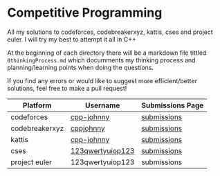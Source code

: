 # Competitive Programming

All my solutions to codeforces, codebreakerxyz, kattis, cses and project euler. I will try my best to attempt it all in C++

At the beginning of each directory there will be a markdown file tittled `0thinkingProcess.md` which documments my thinking process and planning/learning points when doing the questions. 

If you find any errors or would like to suggest more efficient/better solutions, feel free to make a pull request!


| Platform | Username | Submissions Page |
|---|---|---|
| codeforces | [cpp-johnny](https://codeforces.com/profile/cpp-johnny) | [submissions](https://codeforces.com/submissions/cpp-johnny) |
| codebreakerxyz | [cppjohnny](https://codebreaker.xyz/profile/cppjohnny) | [submissions](https://codebreaker.xyz/submissions?username=cppjohnny) |
| kattis | [cpp-johnny](https://open.kattis.com/users/cpp-johnny) | [submissions](https://open.kattis.com/users/cpp-johnny?tab=problems) |
| cses | [123qwertyuiop123](https://cses.fi/user/350608) |  [submissions](https://cses.fi/problemset/user/350608) |
| project euler | 123qwertyuiop123 | submissions |